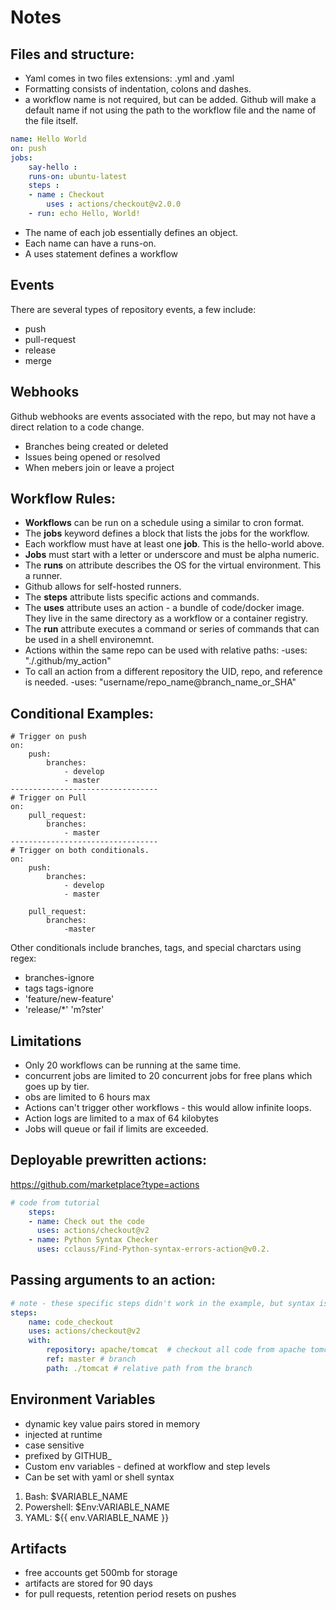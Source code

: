 # Notes
## Files and structure:

* Yaml comes in two files extensions: .yml and .yaml
* Formatting consists of indentation, colons and dashes.
* a workflow name is not required, but can be added. Github will make a default name if not using the path to the workflow file and the name of the file itself.


```yaml
name: Hello World
on: push
jobs:
	say-hello :
	runs-on: ubuntu-latest
	steps :
	- name : Checkout
		uses : actions/checkout@v2.0.0
	- run: echo Hello, World!
```

* The name of each job essentially defines an object.
* Each name can have a runs-on.
* A uses statement defines a workflow

## Events

There are several types of repository events, a few include:

* push
* pull-request
* release
* merge

## Webhooks

Github webhooks are events associated with the repo, but may not have a direct relation to a code change.

* Branches being created or deleted
* Issues being opened or resolved
* When mebers join or leave a project

## Workflow Rules:

* **Workflows** can be run on a schedule using a similar to cron format.
* The **jobs** keyword defines a block that lists the jobs for the workflow.
* Each workflow must have at least one **job**. This is the hello-world above.
* **Jobs** must start with a letter or underscore and must be alpha numeric.
* The **runs** on attribute describes the OS for the virtual environment. This a runner.
* Github allows for self-hosted runners.
* The **steps** attribute lists specific actions and commands.
* The **uses** attribute uses an action - a bundle of code/docker image. They live in the same directory as a workflow or a container registry.
* The **run** attribute executes a command or series of commands that can be used in a shell environemnt.
* Actions within the same repo can be used with relative paths: -uses: "./.github/my_action"
* To call an action from a different repository the UID, repo, and reference is needed. -uses: "username/repo_name@branch_name_or_SHA"

## Conditional Examples:

```
# Trigger on push
on:
	push:
		branches:
			- develop
			- master
---------------------------------
# Trigger on Pull
on:
	pull_request:
		branches:
			- master
---------------------------------
# Trigger on both conditionals.
on:
	push:
		branches:
			- develop
			- master

	pull_request:
		branches:
			-master
```

Other conditionals include branches, tags, and special charctars using regex:
* branches-ignore
* tags tags-ignore
* 'feature/new-feature'
* 'release/*' 'm?ster'

## Limitations
* Only 20 workflows can be running at the same time.
* concurrent jobs are limited to 20 concurrent jobs for free plans which goes up by tier.
* obs are limited to 6 hours max
* Actions can't trigger other workflows - this would allow infinite loops.
* Action logs are limited to a max of 64 kilobytes
* Jobs will queue or fail if limits are exceeded.

## Deployable prewritten actions:
https://github.com/marketplace?type=actions

```yaml
# code from tutorial
    steps:
    - name: Check out the code
      uses: actions/checkout@v2
    - name: Python Syntax Checker
      uses: cclauss/Find-Python-syntax-errors-action@v0.2.
```
## Passing arguments to an action:
```yaml
# note - these specific steps didn't work in the example, but syntax is correct.
steps:
	name: code_checkout
	uses: actions/checkout@v2
	with:
		repository: apache/tomcat  # checkout all code from apache tomcat repo
		ref: master # branch
		path: ./tomcat # relative path from the branch
```

## Environment Variables
- dynamic key value pairs stored in memory
- injected at runtime
- case sensitive
- prefixed by GITHUB_
- Custom env variables - defined at workflow and step levels
- Can be set with yaml or shell syntax
1. Bash: $VARIABLE_NAME
2. Powershell: $Env:VARIABLE_NAME
3. YAML: ${{ env.VARIABLE_NAME }}

## Artifacts
- free accounts get 500mb for storage
- artifacts are stored for 90 days
- for pull requests, retention period resets on pushes
